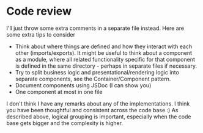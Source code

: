 # Code review

I'll just throw some extra comments in a separate file instead. Here are some extra tips to consider

- Think about where things are defined and how they interact with each other (imports/exports). It might be useful to think about a component as a module, where all related functionality specific for that component is defined in the same directory - perhaps in separate files if necessary.
- Try to split business logic and presentational/rendering logic into separate components, see the Container/Component pattern.
- Document components using JSDoc (I can show you)
- One component at most in one file

I don't think I have any remarks about any of the implementations. I think you have been thoughtful and consistent across the code base :) As described above, logical grouping is important, especially when the code base gets bigger and the complexity is higher.
